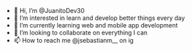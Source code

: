 - 👋 Hi, I’m @JuanitoDev30
- 👀 I’m interested in learn and develop better things every day
- 🌱 I’m currently learning web and mobile app development
- 💞️ I’m looking to collaborate on everything I can
- 📫 How to reach me @jsebastianm__ on ig


